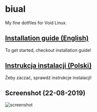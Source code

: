 # biual

My fine dotfiles for Void Linux.

## [Installation guide (English)](https://github.com/dawidpotocki/biual/wiki/English:-Installation)
To get started, checkout installation guide!

## [Instrukcja instalacji (Polski)](https://github.com/dawidpotocki/biual/wiki/Polski:-Instalacja)
Żeby zaczać, sprawdź instrukcje instalacji!

## Screenshot (22-08-2019)
![screenshot](https://user-images.githubusercontent.com/38681822/63497886-4c040500-c4b4-11e9-9fc5-60147aa57a73.png)
